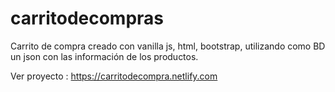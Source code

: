 # carritodecompras
Carrito de compra creado con vanilla js, html, bootstrap, utilizando como BD un json con las información de los productos.

Ver proyecto : https://carritodecompra.netlify.com

